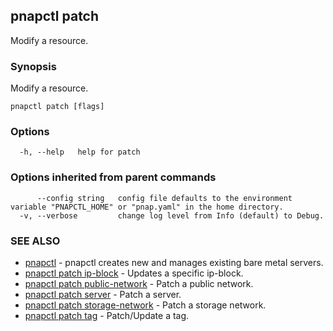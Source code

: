## pnapctl patch

Modify a resource.

### Synopsis

Modify a resource.

```
pnapctl patch [flags]
```

### Options

```
  -h, --help   help for patch
```

### Options inherited from parent commands

```
      --config string   config file defaults to the environment variable "PNAPCTL_HOME" or "pnap.yaml" in the home directory.
  -v, --verbose         change log level from Info (default) to Debug.
```

### SEE ALSO

* [pnapctl](pnapctl.md)	 - pnapctl creates new and manages existing bare metal servers.
* [pnapctl patch ip-block](pnapctl_patch_ip-block.md)	 - Updates a specific ip-block.
* [pnapctl patch public-network](pnapctl_patch_public-network.md)	 - Patch a public network.
* [pnapctl patch server](pnapctl_patch_server.md)	 - Patch a server.
* [pnapctl patch storage-network](pnapctl_patch_storage-network.md)	 - Patch a storage network.
* [pnapctl patch tag](pnapctl_patch_tag.md)	 - Patch/Update a tag.

